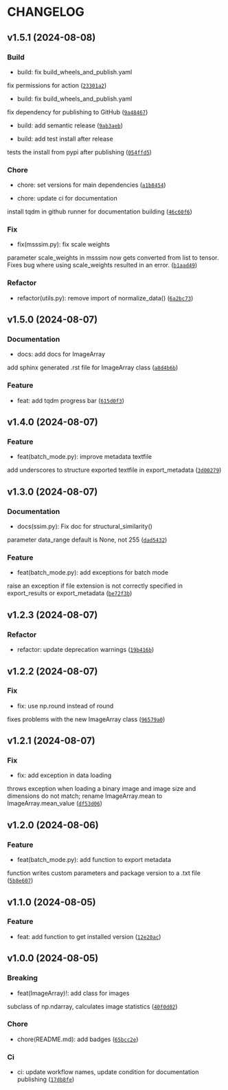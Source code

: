 # CHANGELOG



## v1.5.1 (2024-08-08)

### Build

* build: fix build_wheels_and_publish.yaml

fix permissions for action ([`23301a2`](https://github.com/3dct/vIQA/commit/23301a29d9db4b987b4dca0c6cfbfa60e0a3e27b))

* build: fix build_wheels_and_publish.yaml

fix dependency for publishing to GitHub ([`9a48467`](https://github.com/3dct/vIQA/commit/9a48467304b4024ce693e200dd5087920508ae43))

* build: add semantic release ([`9ab3aeb`](https://github.com/3dct/vIQA/commit/9ab3aeb123f0a63f19a10bfd0bfadb73827fb10d))

* build: add test install after release

tests the install from pypi after publishing ([`054ffd5`](https://github.com/3dct/vIQA/commit/054ffd5a7030968065f0a1693d61b6c97c0ea5d5))

### Chore

* chore: set versions for main dependencies ([`a1b8454`](https://github.com/3dct/vIQA/commit/a1b8454d568cffd9a897969d8986048cac784813))

* chore: update ci for documentation

install tqdm in github runner for documentation building ([`46c60f6`](https://github.com/3dct/vIQA/commit/46c60f603f0f31e2eac4b6ac0b723dc576481271))

### Fix

* fix(msssim.py): fix scale weights

parameter scale_weights in msssim now gets converted from list to tensor. Fixes bug where using scale_weights resulted in an error. ([`b1aad49`](https://github.com/3dct/vIQA/commit/b1aad4984ec0fb401fbb03fe527fbb8aca90d264))

### Refactor

* refactor(utils.py): remove import of normalize_data() ([`6a2bc73`](https://github.com/3dct/vIQA/commit/6a2bc7350497128c177b488c6fe2fe8b3efe81e5))


## v1.5.0 (2024-08-07)

### Documentation

* docs: add docs for ImageArray

add sphinx generated .rst file for ImageArray class ([`a8d4b6b`](https://github.com/3dct/vIQA/commit/a8d4b6bb8b43faf79a437fd489932898803f4e33))

### Feature

* feat: add tqdm progress bar ([`615d0f3`](https://github.com/3dct/vIQA/commit/615d0f3a2f3a8342683775e3b340f35fadc3e106))


## v1.4.0 (2024-08-07)

### Feature

* feat(batch_mode.py): improve metadata textfile

add underscores to structure exported textfile in export_metadata ([`3d00279`](https://github.com/3dct/vIQA/commit/3d002794c36e09f966750b9349dfbab664392b64))


## v1.3.0 (2024-08-07)

### Documentation

* docs(ssim.py): Fix doc for structural_similarity()

parameter data_range default is None, not 255 ([`dad5432`](https://github.com/3dct/vIQA/commit/dad5432857e793df859cc3f884ad9cb78f57a65b))

### Feature

* feat(batch_mode.py): add exceptions for batch mode

raise an exception if file extension is not correctly specified in export_results or export_metadata ([`be72f3b`](https://github.com/3dct/vIQA/commit/be72f3b96bce02c62c16c43622259dcf67872cea))


## v1.2.3 (2024-08-07)

### Refactor

* refactor: update deprecation warnings ([`19b416b`](https://github.com/3dct/vIQA/commit/19b416be438a905575ed1b9a19c60892c4ac5e4c))


## v1.2.2 (2024-08-07)

### Fix

* fix: use np.round instead of round

fixes problems with the new ImageArray class ([`96579a0`](https://github.com/3dct/vIQA/commit/96579a0f7f0d0f9e402ed973f5d3f6ed31a6bf87))


## v1.2.1 (2024-08-07)

### Fix

* fix: add exception in data loading

throws exception when loading a binary image and image size and dimensions do not match; rename ImageArray.mean to ImageArray.mean_value ([`df53d06`](https://github.com/3dct/vIQA/commit/df53d06b6a39c7b1aadb9bd9db6f029aa28d76f0))


## v1.2.0 (2024-08-06)

### Feature

* feat(batch_mode.py): add function to export metadata

function writes custom parameters and package version to a .txt file ([`5b8e607`](https://github.com/3dct/vIQA/commit/5b8e6072cd052068f3378038817e54371321ade8))


## v1.1.0 (2024-08-05)

### Feature

* feat: add function to get installed version ([`12e20ac`](https://github.com/3dct/vIQA/commit/12e20acfd494ea47d75cff1249b37b95e01245e6))


## v1.0.0 (2024-08-05)

### Breaking

* feat(ImageArray)!: add class for images

subclass of np.ndarray, calculates image statistics ([`40f0d02`](https://github.com/3dct/vIQA/commit/40f0d029ad416747135f79e8716de040335da592))

### Chore

* chore(README.md): add badges ([`65bcc2e`](https://github.com/3dct/vIQA/commit/65bcc2ef6038b8284ad11956a96ae0c13602b87b))

### Ci

* ci: update workflow names, update condition for documentation publishing ([`17db8fe`](https://github.com/3dct/vIQA/commit/17db8fec74d36c057712a78ee3c30979d99c652d))


